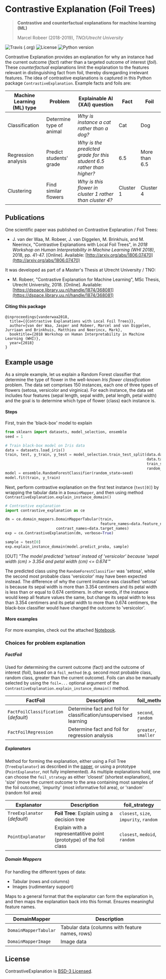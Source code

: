 # Contrastive Explanation (Foil Trees)
> **Contrastive and counterfactual explanations for machine learning (ML)**
> 
> Marcel Robeer (2018-2019), *TNO/Utrecht University*

![Travis (.org)](https://img.shields.io/travis/MarcelRobeer/ContrastiveExplanation?style=flat-square) ![License](https://img.shields.io/github/license/marcelrobeer/ContrastiveExplanation?style=flat-square) ![Python version](https://img.shields.io/badge/python-3.6%20%7C%203.7-blue?style=flat-square)

Contrastive Explanation provides an explanation for why an instance had the current outcome (*fact*) rather than a targeted outcome of interest (*foil*). These *counterfactual* explanations limit the explanation to the features relevant in distinguishing fact from foil, thereby disregarding irrelevant features. The idea of contrastive explanations is captured in this Python package `ContrastiveExplanation`. Example facts and foils are:

Machine Learning (ML) type | Problem | Explainable AI (XAI) question | Fact | Foil
---|---|---|---|---
Classification | Determine type of animal | *Why is instance a cat rather than a dog?* | Cat | Dog
Regression analysis | Predict students' grade | *Why is the predicted grade for this student 6.5 rather than higher?* | 6.5 | More than 6.5 
Clustering | Find similar flowers | *Why is this flower in cluster 1 rather than cluster 4?* | Cluster 1 | Cluster 4

## Publications
One scientific paper was published on Contrastive Explanation / Foil Trees:
* J. van der Waa, M. Robeer, J. van Diggelen, M. Brinkhuis, and M. Neerincx, "Contrastive Explanations with Local Foil Trees", in _2018 Workshop on Human Interpretability in Machine Learning (WHI 2018)_, 2018, pp. 41-47. \[Online\]. Available: [http://arxiv.org/abs/1806.07470](http://arxiv.org/abs/1806.07470)

It was developed as part of a Master's Thesis at Utrecht University / TNO:
*  M. Robeer, "Contrastive Explanation for Machine Learning", MSc Thesis, Utrecht University, 2018. \[Online\]. Available: [https://dspace.library.uu.nl/handle/1874/368081](https://dspace.library.uu.nl/handle/1874/368081)

#### Citing this package
```
@inproceedings{vanderwaa2018,
  title={{Contrastive Explanations with Local Foil Trees}},
  author={van der Waa, Jasper and Robeer, Marcel and van Diggelen, Jurriaan and Brinkhuis, Matthieu and Neerincx, Mark},
  booktitle={2018 Workshop on Human Interpretability in Machine Learning (WHI)},
  year={2018}
}
```

## Example usage
As a simple example, let us explain a Random Forest classifier that determine the type of flower in the well-known *Iris flower classification* problem. The data set comprises 150 instances, each one of three types of flowers (setosa, versicolor and virginica). For each instance, the data set includes four features (sepal length, sepal width, petal length, petal width) and the goal is to determine which type of flower (class) each instance is.

#### Steps
First, train the 'black-box' model to explain
```python
from sklearn import datasets, model_selection, ensemble
seed = 1

# Train black-box model on Iris data
data = datasets.load_iris()
train, test, y_train, y_test = model_selection.train_test_split(data.data, 
                                                                data.target, 
                                                                train_size=0.80, 
                                                                random_state=seed)
model = ensemble.RandomForestClassifier(random_state=seed)
model.fit(train, y_train)
```

Next, perform contrastive explanation on the first test instance (`test[0]`) by wrapping the tabular data in a `DomainMapper`, and then using method `ContrastiveExplanation.explain_instance_domain()`
```python
# Contrastive explanation
import contrastive_explanation as ce

dm = ce.domain_mappers.DomainMapperTabular(train, 
                                           feature_names=data.feature_names,
					   contrast_names=data.target_names)
exp = ce.ContrastiveExplanation(dm, verbose=True)

sample = test[0]
exp.explain_instance_domain(model.predict_proba, sample)
```
[OUT] *"The model predicted 'setosa' instead of 'versicolor' because 'sepal width (cm) > 3.354 and petal width (cm) <= 0.674'"*

The predicted class using the `RandomForestClassifier` was 'setosa', while the second most probable class 'versicolor' may have been expected instead. The difference of why the current instance was classified 'setosa' is because its sepal width is more than 3.354 centimers and its petal width is less than or equal to 0.674 centimers. In other words, if the instance would keep all feature values the same, but change its sepal width to less than 3.354 centimers and its petal width to more than 0.674 centimers, the black-box classifier would have changed the outcome to 'versicolor'.

#### More examples
For more examples, check out the attached [Notebook](https://nbviewer.jupyter.org/github/MarcelRobeer/ContrastiveExplanation/blob/master/Contrastive%20explanation%20-%20example%20usage.ipynb).

### Choices for problem explanation
##### FactFoil
Used for determining the current outcome (fact) and the outcome of interest (foil), based on a `foil_method` (e.g. second most probable class, random class, greater than the current outcome). Foils can also be manually selected by using the `foil=...` optional argument of the `ContrastiveExplanation.explain_instance_domain()` method.

FactFoil | Description | foil_method
---------|-------------|---
`FactFoilClassification` (*default*) | Determine fact and foil for classification/unsupervised learning | `second`, `random`
`FactFoilRegression` | Determine fact and foil for regression analysis | `greater`, `smaller`

##### Explanators
Method for forming the explanation, either using a Foil Tree (`TreeExplanator`) as described in the [paper](http://arxiv.org/abs/1806.07470), or using a prototype (`PointExplanator`, not fully implemented). As multiple explanations hold, one can choose the `foil_strategy` as either 'closest' (shortest explanation), 'size' (move the current outcome to the area containing most samples of the foil outcome), 'impurity' (most informative foil area), or 'random' (random foil area)

Explanator | Description | foil_strategy
-----------|-------------|---
`TreeExplanator` (*default*) | __Foil Tree__: Explain using a decision tree  | `closest`, `size`, `impurity`, `random`
`PointExplanator` | Explain with a representatitive point (prototype) of the foil class | `closest`, `medoid`, `random`

##### Domain Mappers
For handling the different types of data:
- Tabular (rows and columns)
- Images (rudimentary support)

Maps to a general format that the explanator can form the explanation in, and then maps the explanation back into this format. Ensures meaningful feature names.

DomainMapper | Description
-------------|-------------
`DomainMapperTabular` | Tabular data (columns with feature names, rows)
`DomainMapperImage` | Image data

## License
ContrastiveExplanation is [BSD-3 Licensed](https://github.com/MarcelRobeer/ContrastiveExplanation/blob/master/LICENSE).
